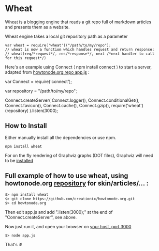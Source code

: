 # Wheat

Wheat is a blogging engine that reads a git repo full of markdown articles and presents them as a website.

Wheat engine takes a local git repository path as a parameter

	var wheat = require('wheat')("/path/to/my/repo");
	// wheat is now a function which handles request and return response:
	// wheat(req/*request*/, res/*response*/, next /*next handler to call for this request*/)
	
Here's an example using Connect ( npm install connect ) to start a server, adapted from [howtonode.org repo app.js](https://github.com/creationix/howtonode.org/blob/master/app.js) :

 var Connect = require('connect');
 
 var repository = "/path/to/my/repo";
 
 Connect.createServer(
   Connect.logger(),
   Connect.conditionalGet(),
   Connect.favicon(),
   Connect.cache(),
   Connect.gzip(),
   require('wheat')(repository)
 ).listen(3000);

## How to Install

Either manually install all the dependencies or use npm.

    npm install wheat

For on the fly rendering of Graphviz graphs (DOT files), Graphviz will need to be [installed](http://www.graphviz.org/Download..php)


## Full example of how to use wheat, using howtonode.org [repository](http://github.com/creationix/howtonode.org) for skin/articles/... :
	$> npm install wheat
	$> git clone https://github.com/creationix/howtonode.org.git
	$> cd howtonode.org
	
Then edit app.js and add ".listen(3000);" at the end of "Connect.createServer", see above.

Now just run it, and open your browser on [your host, port 3000](http://127.0.0.1:3000)
	
	$> node app.js

That's it!